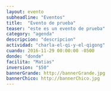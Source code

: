 ```yaml
---
layout: evento
subheadline: "Eventos"
title:  "Evento de prueba"
teaser: "este es un evento de prueba"
category: "agenda"
descripcion: "descripcion"
actividad: "charla-el-qi-y-el-qigong"
cuando: 2016-11-29 00:00:00 -0500
donde: "donde"
facilita: "Matias"
inversion: "$50"
bannerGrande: http://bannerGrande.jpg
bannerChico: http://bannerChico.jpg
---
```



